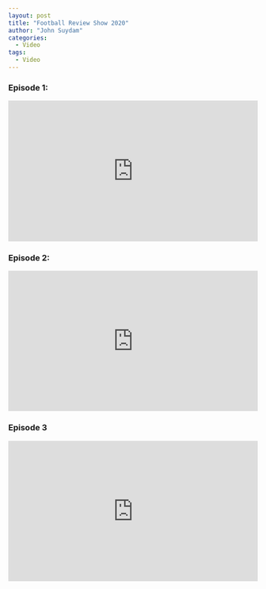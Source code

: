 ```yaml
---
layout: post
title: "Football Review Show 2020"
author: "John Suydam"
categories:
  - Video
tags:
  - Video
---
```

### Episode 1:
<div style="overflow:hidden;padding-bottom:56.25%;position:relative;height:0;">
<iframe style="left:0;top:0;height:100%;width:100%;position:absolute;" width="560" height="315" src="https://www.youtube.com/embed/P8rc-J-olYY?showinfo=0" frameborder="0" allow="accelerometer; autoplay; encrypted-media; gyroscope; picture-in-picture" allowfullscreen></iframe>
</div>

### Episode 2:
<div style="overflow:hidden;padding-bottom:56.25%;position:relative;height:0;">
<iframe style="left:0;top:0;height:100%;width:100%;position:absolute;" width="560" height="315" src="https://www.youtube.com/embed/MK41sMrVj7s?showinfo=0" frameborder="0" allow="accelerometer; autoplay; encrypted-media; gyroscope; picture-in-picture" allowfullscreen></iframe>
</div>

### Episode 3
<div style="overflow:hidden;padding-bottom:56.25%;position:relative;height:0;">
<iframe style="left:0;top:0;height:100%;width:100%;position:absolute;" width="560" height="315" src="https://www.youtube.com/embed/duxvxkfJIY0?showinfo=0" frameborder="0" allow="accelerometer; autoplay; encrypted-media; gyroscope; picture-in-picture" allowfullscreen></iframe>
</div>
